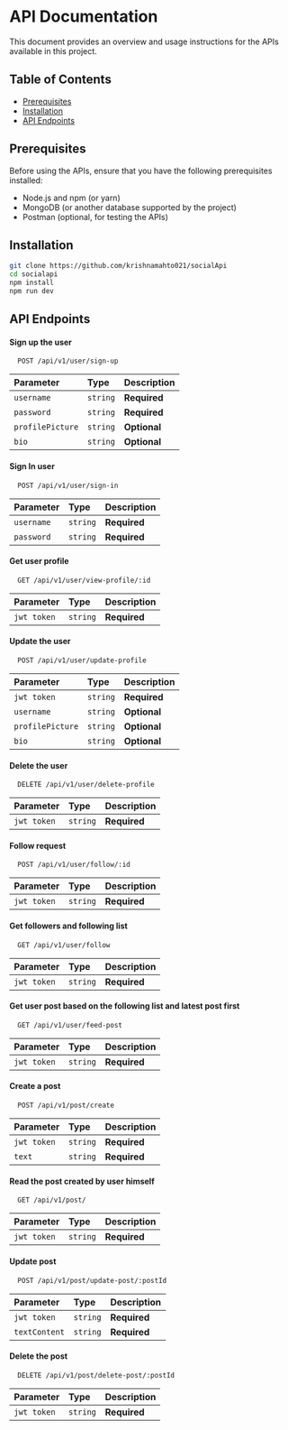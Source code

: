 # API Documentation

This document provides an overview and usage instructions for the APIs available in this project.

## Table of Contents

- [Prerequisites](#prerequisites)
- [Installation](#installation)
- [API Endpoints](#api-endpoints)


## Prerequisites

Before using the APIs, ensure that you have the following prerequisites installed:

- Node.js and npm (or yarn)
- MongoDB (or another database supported by the project)
- Postman (optional, for testing the APIs)




## Installation 
```bash
git clone https://github.com/krishnamahto021/socialApi
cd socialapi
npm install 
npm run dev
```
    
## API Endpoints

#### Sign up the user

```http
  POST /api/v1/user/sign-up
```

| Parameter | Type     | Description                |
| :-------- | :------- | :------------------------- |
| `username` | `string` | **Required** |
| `password` | `string` | **Required** |
| `profilePicture` | `string` | **Optional** |
| `bio` | `string` | **Optional** |


#### Sign In user

```http
  POST /api/v1/user/sign-in
```

| Parameter | Type     | Description                       |
| :-------- | :------- | :-------------------------------- |
| `username` | `string` | **Required** |
| `password` | `string` | **Required** |


#### Get user profile

```http
  GET /api/v1/user/view-profile/:id
```

| Parameter | Type     | Description                       |
| :-------- | :------- | :-------------------------------- |
| `jwt token` | `string` | **Required** |

#### Update the user

```http
  POST /api/v1/user/update-profile
```

| Parameter | Type     | Description                       |
| :-------- | :------- | :-------------------------------- |
| `jwt token` | `string` | **Required** |
| `username` | `string` | **Optional** |
| `profilePicture` | `string` | **Optional** |
| `bio` | `string` | **Optional** |

#### Delete the user

```http
  DELETE /api/v1/user/delete-profile
```

| Parameter | Type     | Description                       |
| :-------- | :------- | :-------------------------------- |
| `jwt token` | `string` | **Required** |


#### Follow request

```http
  POST /api/v1/user/follow/:id
```

| Parameter | Type     | Description                       |
| :-------- | :------- | :-------------------------------- |
| `jwt token` | `string` | **Required** |

#### Get followers and following list

```http
  GET /api/v1/user/follow
```

| Parameter | Type     | Description                       |
| :-------- | :------- | :-------------------------------- |
| `jwt token` | `string` | **Required** |

#### Get user post based on the following list and latest post first

```http
  GET /api/v1/user/feed-post
```

| Parameter | Type     | Description                       |
| :-------- | :------- | :-------------------------------- |
| `jwt token` | `string` | **Required** |

#### Create a post

```http
  POST /api/v1/post/create
```

| Parameter | Type     | Description                       |
| :-------- | :------- | :-------------------------------- |
| `jwt token` | `string` | **Required** |
| `text` | `string` | **Required** |

#### Read the post created by user himself

```http
  GET /api/v1/post/
```

| Parameter | Type     | Description                       |
| :-------- | :------- | :-------------------------------- |
| `jwt token` | `string` | **Required** |


#### Update post 

```http
  POST /api/v1/post/update-post/:postId
```

| Parameter | Type     | Description                       |
| :-------- | :------- | :-------------------------------- |
| `jwt token` | `string` | **Required** |
| `textContent` | `string` | **Required** |

#### Delete the post

```http
  DELETE /api/v1/post/delete-post/:postId
```

| Parameter | Type     | Description                       |
| :-------- | :------- | :-------------------------------- |
| `jwt token` | `string` | **Required** |



